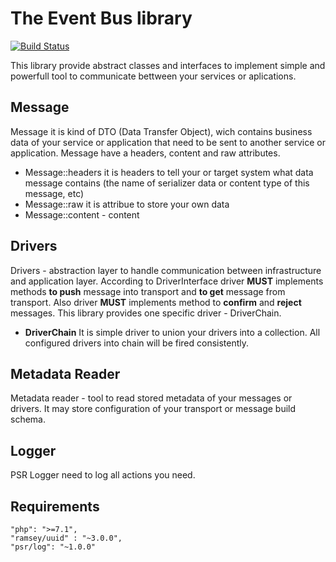 # The Event Bus library #

[![Build Status](https://travis-ci.org/kuai6/event-bus.svg?branch=master)](https://travis-ci.org/kuai6/event-bus)

This library provide abstract classes and interfaces to implement simple and powerfull tool to communicate bettween your services or aplications.


## Message ##

Message it is kind of DTO (Data Transfer Object), wich contains business data of your service or application that need to be sent to another service or application. 
Message have a headers, content and raw attributes.
 
 * Message::headers it is headers to tell your or target system what data message contains (the name of serializer data or  content type of this message, etc)
 * Message::raw it is attribue to store your own data
 * Message::content - content

## Drivers ##

Drivers - abstraction layer to handle communication between infrastructure and application layer. 
According to DriverInterface driver **MUST** implements methods **to push** message into transport and **to get** message from transport.
Also driver **MUST** implements method to **confirm** and  **reject** messages.
This library provides one specific driver - DriverChain.

* **DriverChain**
  It is simple driver to union your drivers into a collection. All configured drivers into chain will be fired consistently.
 

## Metadata Reader ##

Metadata reader - tool to read stored metadata of your messages or drivers. It may store configuration of your transport or message build schema.


## Logger ##

PSR Logger need to log all actions you need.

## Requirements ##

    "php": ">=7.1",
    "ramsey/uuid" : "~3.0.0",
    "psr/log": "~1.0.0"